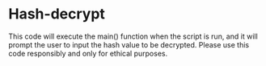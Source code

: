 # Hash-decrypt
This code will execute the main() function when the script is run, and it will prompt the user to input the hash value to be decrypted. Please use this code responsibly and only for ethical purposes.
